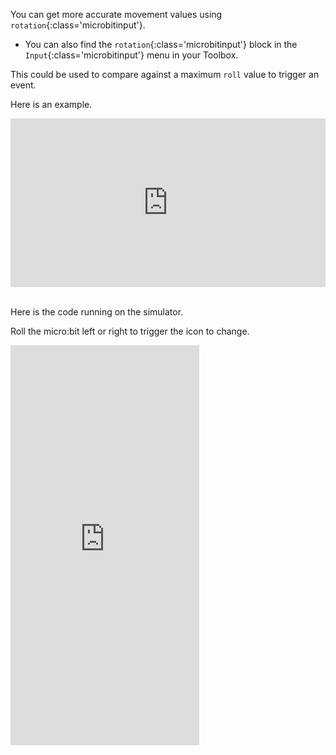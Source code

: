 You can get more accurate movement values using `rotation`{:class='microbitinput'}.

- You can also find the `rotation`{:class='microbitinput'} block in the `Input`{:class='microbitinput'} menu in your Toolbox.

This could be used to compare against a maximum `roll` value to trigger an event.

Here is an example. 

<div style="position:relative;height:calc(200px + 5em);width:100%;overflow:hidden;"><iframe style="position:relative;top:0;left:0;width:100%;height:100%;" src="https://makecode.microbit.org/---codeembed#pub:_gzvM5a8MgA4f" allowfullscreen="allowfullscreen" frameborder="0" sandbox="allow-scripts allow-same-origin"></iframe></div>

<br>

Here is the code running on the simulator.

Roll the micro:bit left or right to trigger the icon to change.
<br>
<div style="position:relative;height:0;padding-bottom:127%;overflow:hidden;"><iframe style="position:absolute;top:0;left:0;width:60%;height:100%;" src="https://makecode.microbit.org/---run?id=_gzvM5a8MgA4f" allowfullscreen="allowfullscreen" sandbox="allow-popups allow-forms allow-scripts allow-same-origin" frameborder="0"></iframe></div>